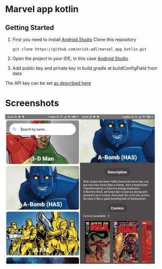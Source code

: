# Marvel app kotlin

## Getting Started

1. First you need to install [Android Studio](https://developer.android.com/studio/install) 
    Clone this repository
    ```
    git clone https://github.com/erick-adl/marvel_app_kotlin.git
    ```
2. Open the project in your IDE, in this case [Android Studio](https://developer.android.com/studio/install) 

3. Add public key and private key in build.gradle at buildConfigField from data 


The API key can be set [as described here](https://medium.com/code-better/hiding-api-keys-from-your-android-repository-b23f5598b906)

# Screenshots

<img height="480px" src="https://github.com/erick-adl/marvel_app_kotlin/blob/master/screenshots/33.jpg">



